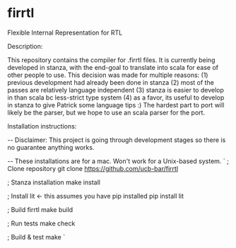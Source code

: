 # firrtl
Flexible Internal Representation for RTL

Description:

This repository contains the compiler for .firrtl files.
It is currently being developed in stanza, with the end-goal to translate into scala for ease of other people to use.
This decision was made for multiple reasons: 
   (1) previous development had already been done in stanza
   (2) most of the passes are relatively language independent
   (3) stanza is easier to develop in than scala bc less-strict type system
   (4) as a favor, its useful to develop in stanza to give Patrick some language tips :)
The hardest part to port will likely be the parser, but we hope to use an scala parser for the port.

Installation instructions:

-- Disclaimer: This project is going through development stages so there is no guarantee anything works.

-- These installations are for a mac. Won't work for a Unix-based system.
  `
  ; Clone repository
  git clone https://github.com/ucb-bar/firrtl
  
  ; Stanza installation
  make install

  ; Install lit <- this assumes you have pip installed
  pip install lit
  
  ; Build firrtl
  make build

  ; Run tests
  make check

  ; Build & test
  make
  `

